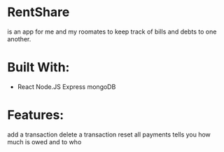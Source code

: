 # RentShare
is an app for me and my roomates to keep track of bills and debts to one another.

# Built With:
 - React
Node.JS
Express
mongoDB

# Features:
add a transaction
delete a transaction
reset all payments
tells you how much is owed and to who

